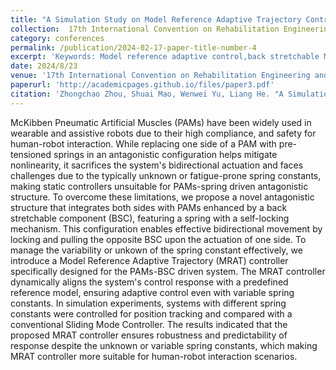 ```yaml
---
title: "A Simulation Study on Model Reference Adaptive Trajectory Controller for Back Stretchable McKibben Pneumatic Artificial Muscles"
collection:  17th International Convention on Rehabilitation Engineering and Assistive Technology (i-CREATe)
category: conferences
permalink: /publication/2024-02-17-paper-title-number-4
excerpt: 'Keywords: Model reference adaptive control,back stretchable McKibben Pneumatic Artificial Muscles'
date: 2024/8/23
venue: '17th International Convention on Rehabilitation Engineering and Assistive Technology (i-CREATe)'
paperurl: 'http://academicpages.github.io/files/paper3.pdf'
citation: 'Zhongchao Zhou, Shuai Mao, Wenwei Yu, Liang He. "A Simulation Study on Model Reference Adaptive Trajectory Controller for Back Stretchable McKibben Pneumatic Artificial Muscles." 2024 17th International Convention on Rehabilitation Engineering and Assistive Technology (i-CREATe). IEEE, 2024.'
---
```

McKibben Pneumatic Artificial Muscles (PAMs) have been widely used in wearable and assistive robots due to their high compliance, and safety for human-robot interaction. While replacing one side of a PAM with pre-tensioned springs in an antagonistic configuration helps mitigate nonlinearity, it sacrifices the system's bidirectional actuation and faces challenges due to the typically unknown or fatigue-prone spring constants, making static controllers unsuitable for PAMs-spring driven antagonistic structure. To overcome these limitations, we propose a novel antagonistic structure that integrates both sides with PAMs enhanced by a back stretchable component (BSC), featuring a spring with a self-locking mechanism. This configuration enables effective bidirectional movement by locking and pulling the opposite BSC upon the actuation of one side. To manage the variability or unkown of the spring constant effectively, we introduce a Model Reference Adaptive Trajectory (MRAT) controller specifically designed for the PAMs-BSC driven system. The MRAT controller dynamically aligns the system's control response with a predefined reference model, ensuring adaptive control even with variable spring constants. In simulation experiments, systems with different spring constants were controlled for position tracking and compared with a conventional Sliding Mode Controller. The results indicated that the proposed MRAT controller ensures robustness and predictability of response despite the unknown or variable spring constants, which making MRAT controller more suitable for human-robot interaction scenarios.
